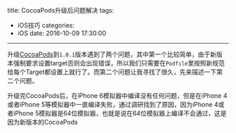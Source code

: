 title: CocoaPods升级后问题解决
tags:
  - iOS技巧
categories:
  - iOS
date: 2016-10-09 17:30:00
---

升级[CocoaPods](https://cocoapods.org/)到`1.0.1`版本遇到了两个问题，其中第一个比较简单，由于新版本强制要求设置target否则会出现错误，所以我们只需要在`Podfile`里按照新规范给每个Target都设置上就行了。而第二个问题让我寻找了很久，先来描述一下第二个问题。

升级完CocoaPods后，在iPhone 6模拟器中编译没有任何问题，但是在iPhone 4或者iPhone 5等模拟器中一直编译失败，通过调研找到了原因，因为iPhone 4或者iPhone 5模拟器是64位模拟器，也就是说在64位模拟器上编译不会通过，这是因为新版本的CocoaPods
